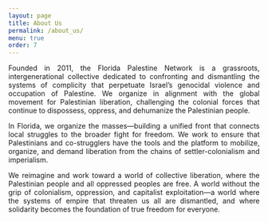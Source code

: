 ```yaml
---
layout: page
title: About Us
permalink: /about_us/
menu: true
order: 7
---
```

<p style="text-align: justify;">Founded in 2011, the Florida Palestine Network is a grassroots, intergenerational collective dedicated to confronting and dismantling the systems of complicity that perpetuate Israel’s genocidal violence and occupation of Palestine. We organize in alignment with the global movement for Palestinian liberation, challenging the colonial forces that continue to dispossess, oppress, and dehumanize the Palestinian people.</p>

<p style="text-align: justify;">In Florida, we organize the masses—building a unified front that connects local struggles to the broader fight for freedom. We work to ensure that Palestinians and co-strugglers have the tools and the platform to mobilize, organize, and demand liberation from the chains of settler-colonialism and imperialism.</p>

<p style="text-align: justify;">We reimagine and work toward a world of collective liberation, where the Palestinian people and all oppressed peoples are free. A world without the grip of colonialism, oppression, and capitalist exploitation—a world where the systems of empire that threaten us all are dismantled, and where solidarity becomes the foundation of true freedom for everyone.</p>